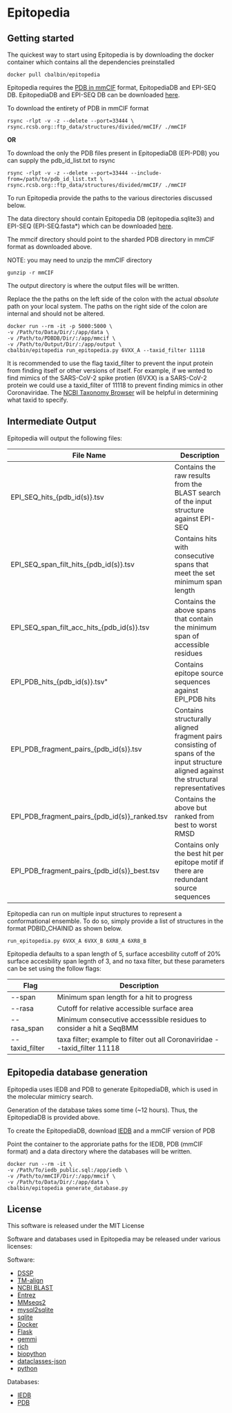 # Epitopedia

## Getting started

The quickest way to start using Epitopedia is by downloading the docker container which contains all the dependencies preinstalled

```shell
docker pull cbalbin/epitopedia
```

Epitopedia requires the [PDB in mmCIF](https://www.wwpdb.org/ftp/pdb-ftp-sites) format, EpitopediaDB and EPI-SEQ DB. EpitopediaDB and EPI-SEQ DB can be downloaded [here](https://fiudit-my.sharepoint.com/:u:/g/personal/cbalbin_fiu_edu/EWW8XKxSx09CvWC2mhzp8_sBntrnXX9mju4SbA0_ygUFMA?e=zKcZvU).


To download the entirety of PDB in mmCIF format
```shell
rsync -rlpt -v -z --delete --port=33444 \
rsync.rcsb.org::ftp_data/structures/divided/mmCIF/ ./mmCIF
```

**OR**
<br>

To download the only the PDB files present in EpitopediaDB (EPI-PDB) you can supply the pdb_id_list.txt to rsync
```shell
rsync -rlpt -v -z --delete --port=33444 --include-from=/path/to/pdb_id_list.txt \
rsync.rcsb.org::ftp_data/structures/divided/mmCIF/ ./mmCIF
```

To run Epitopedia provide the paths to the various directories discussed below.

The data directory should contain Epitopedia DB (epitopedia.sqlite3) and EPI-SEQ (EPI-SEQ.fasta*) which can be downloaded [here](https://fiudit-my.sharepoint.com/:u:/g/personal/cbalbin_fiu_edu/EWW8XKxSx09CvWC2mhzp8_sBntrnXX9mju4SbA0_ygUFMA?e=zKcZvU).

The mmcif directory should point to the sharded PDB directory in mmCIF format as downloaded above.

NOTE: you may need to unzip the mmCIF directory
```shell
gunzip -r mmCIF
```

The output directory is where the output files will be written.

Replace the the paths on the left side of the colon with the actual *absolute* path on your local system. The paths on the right side of the colon are internal and should not be altered.

```shell
docker run --rm -it -p 5000:5000 \
-v /Path/to/Data/Dir/:/app/data \
-v /Path/to/PDBDB/Dir/:/app/mmcif \
-v /Path/to/Output/Dir/:/app/output \
cbalbin/epitopedia run_epitopedia.py 6VXX_A --taxid_filter 11118
```

It is recommended to use the flag taxid_filter to prevent the input protein from finding itself or other versions of itself. For example, if we wnted to find mimics of the SARS-CoV-2 spike protien (6VXX) is a SARS-CoV-2 protein
we could use a taxid_filter of 11118 to prevent finding mimics in other Coronaviridae. The [NCBI Taxonomy Browser](https://www.ncbi.nlm.nih.gov/Taxonomy/Browser/wwwtax.cgi) will be helpful in determining what taxid to specify.


## Intermediate Output

Epitopedia will output the following files:

File Name | Description
------------ | -------------
EPI_SEQ_hits_{pdb_id(s)}.tsv  | Contains the raw results from the BLAST search of the input structure against EPI-SEQ
EPI_SEQ_span_filt_hits_{pdb_id(s)}.tsv | Contains hits  with consecutive spans that meet the set minimum span length
EPI_SEQ_span_filt_acc_hits_{pdb_id(s)}.tsv | Contains the above spans that contain the minimum span of accessible residues
EPI_PDB_hits_{pdb_id(s)}.tsv" | Contains epitope source sequences against EPI_PDB hits
EPI_PDB_fragment_pairs_{pdb_id(s)}.tsv | Contains structurally aligned fragment pairs consisting of spans of the input structure aligned against the structural representatives
EPI_PDB_fragment_pairs_{pdb_id(s)}_ranked.tsv | Contains the above but ranked from best to worst RMSD
EPI_PDB_fragment_pairs_{pdb_id(s)}_best.tsv | Contains only the best hit per epitope motif if there are redundant source sequences



Epitopedia can run on multiple input structures to represent a conformational ensemble. To do so, simply provide a list of structures in the format PDBID_CHAINID as shown below.
```shell
run_epitopedia.py 6VXX_A 6VXX_B 6XR8_A 6XR8_B
```

Epitopedia defaults to a span length of 5, surface accesbility cutoff of 20% surface accesbility span legnth of 3, and no taxa filter, but these parameters can be set using the follow flags:

Flag | Description
------------ | -------------
--span | Minimum span length for a hit to progress
--rasa | Cutoff for relative accessible surface area
--rasa_span | Minimum consecutive accesssible residues to consider a hit a SeqBMM
--taxid_filter | taxa filter; example to filter out all Coronaviridae --taxid_filter 11118


## Epitopedia database generation

Epitopedia uses IEDB and PDB to generate EpitopediaDB, which is used in the molecular mimicry search.

Generation of the database takes some time (~12 hours). Thus, the EpitopediaDB is provided above.

To create the EpitopediaDB, download [IEDB](https://www.iedb.org/downloader.php?file_name=doc/iedb_public.sql.gz) and a mmCIF version of PDB

Point the container to the approriate paths for the IEDB, PDB (mmCIF format) and a data directory where the databases will be written.


```shell
docker run --rm -it \
-v /Path/To/iedb_public.sql:/app/iedb \
-v /Path/to/mmCIF/Dir/:/app/mmcif \
-v /Path/to/Data/Dir/:/app/data \
cbalbin/epitopedia generate_database.py
```

## License

This software is released under the MIT License

Software and databases used in Epitopedia may be released under various licenses:

Software:

* [DSSP](https://github.com/cmbi/dssp/blob/master/COPYING)
* [TM-align](https://zhanggroup.org/TM-align/TMalign.f)
* [NCBI BLAST](https://www.ncbi.nlm.nih.gov/IEB/ToolBox/CPP_DOC/lxr/source/scripts/projects/blast/LICENSE)
* [Entrez](https://www.ncbi.nlm.nih.gov/IEB/ToolBox/CPP_DOC/lxr/source/scripts/projects/blast/LICENSE)
* [MMseqs2](https://github.com/soedinglab/MMseqs2/blob/master/LICENSE.md)
* [mysql2sqlite](https://github.com/dumblob/mysql2sqlite/blob/master/LICENSE)
* [sqlite](https://www.sqlite.org/copyright.html)
* [Docker](https://github.com/docker/cli/blob/master/LICENSE)
* [Flask](https://github.com/pallets/flask/blob/main/LICENSE.rst)
* [gemmi](https://github.com/project-gemmi/gemmi/blob/master/LICENSE.txt)
* [rich](https://github.com/willmcgugan/rich/blob/master/LICENSE)
* [biopython](https://github.com/biopython/biopython/blob/master/LICENSE.rst)
* [dataclasses-json](https://github.com/lidatong/dataclasses-json/blob/master/LICENSE)
* [python](https://github.com/python/cpython/blob/main/LICENSE)

Databases:
* [IEDB](http://www.iedb.org/terms_of_use_v3.php)
* [PDB](https://www.rcsb.org/pages/usage-policy)